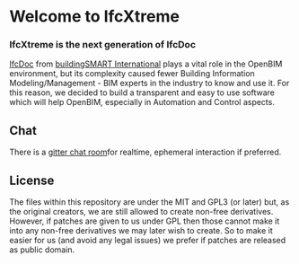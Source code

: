 # Welcome to IfcXtreme
### IfcXtreme is the next generation of IfcDoc

[IfcDoc](https://technical.buildingsmart.org/resources/ifcdoc/) from [buildingSMART International](https://www.buildingsmart.org/) plays a vital role in the OpenBIM environment, but its complexity caused fewer Building Information Modeling/Management - BIM experts in the industry to know and use it.
For this reason, we decided to build a transparent and easy to use software which will help OpenBIM, especially in Automation and Control aspects.

## Chat
There is a [gitter chat room](https://gitter.im/IfcXtreme/community#)for realtime, ephemeral interaction if preferred.

## License
The files within this repository are under the MIT and GPL3 (or later) but, as the original creators, we are still allowed to create non-free derivatives. However, if patches are given to us under GPL then those cannot make it into any non-free derivatives we may later wish to create. So to make it easier for us (and avoid any legal issues) we prefer if patches are released as public domain.
